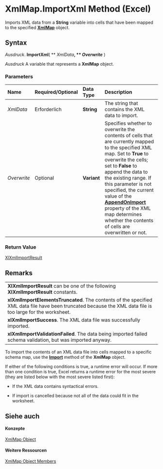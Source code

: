 
# XmlMap.ImportXml Method (Excel)

Imports XML data from a  **String** variable into cells that have been mapped to the specified **[XmlMap](39b0823f-0068-d8df-e4e1-ca62b55d58f5.md)** object.


## Syntax

 _Ausdruck_. **ImportXml**( ** _XmlData_**, ** _Overwrite_** )

 _Ausdruck_ A variable that represents a **XmlMap** object.


### Parameters



|**Name**|**Required/Optional**|**Data Type**|**Description**|
|:-----|:-----|:-----|:-----|
| _XmlData_|Erforderlich|**String**|The string that contains the XML data to import.|
| _Overwrite_|Optional|**Variant**|Specifies whether to overwrite the contents of cells that are currently mapped to the specified XML map. Set to  **True** to overwrite the cells; set to **False** to append the data to the existing range. If this parameter is not specified, the current value of the **[AppendOnImport](b00eeaeb-1750-e5a9-85b5-7323ea766ead.md)** property of the XML map determines whether the contents of cells are overwritten or not.|

### Return Value

[XlXmlImportResult](9a43512f-c2f3-f92b-f486-14e5c8bd114a.md)


## Remarks


||
|:-----|
|**XlXmlImportResult** can be one of the following **XlXmlImportResult** constants.|
|**xlXmlImportElementsTruncated**. The contents of the specified XML data file have been truncated because the XML data file is too large for the worksheet.|
|**xlXmlImportSuccess**. The XML data file was successfully imported.|
|**xlXmlImportValidationFailed**. The data being imported failed schema validation, but was imported anyway.|
To import the contents of an XML data file into cells mapped to a specific schema map, use the  **[Import](60265bbd-4994-8fba-7072-ec5dada885d3.md)** method of the **XmlMap** object.

If either of the following conditions is true, a runtime error will occur. If more than one condition is true, Excel returns a runtime error for the most severe (they are listed below with the most severe listed first):


- If the XML data contains syntactical errors.
    
- If import is cancelled because not all of the data could fit in the worksheet.
    

## Siehe auch


#### Konzepte


[XmlMap Object](39b0823f-0068-d8df-e4e1-ca62b55d58f5.md)
#### Weitere Ressourcen


[XmlMap Object Members](http://msdn.microsoft.com/library/b6654149-ac1b-d570-0722-b49bf58f2a53%28Office.15%29.aspx)